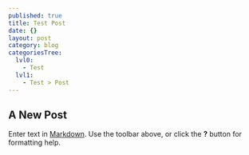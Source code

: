 ```yaml
---
published: true
title: Test Post
date: {}
layout: post
category: blog
categoriesTree:
  lvl0:
    - Test
  lvl1:
    - Test > Post
---
```

## A New Post

Enter text in [Markdown](http://daringfireball.net/projects/markdown/). Use the toolbar above, or click the **?** button for formatting help.
